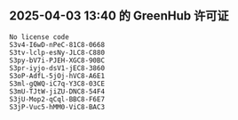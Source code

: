 ## 2025-04-03 13:40 的 GreenHub 许可证
```
No license code
S3v4-I6wD-nPeC-81C8-0668
S3tv-lclp-esNy-JLC8-C880
S3py-bV7i-PJEH-XGC8-90BC
S3pr-iyjo-dsV1-jEC8-3860
S3oP-AdfL-5jOj-hVC8-A6E1
S3ml-gQWQ-iC7q-Y3C8-03CE
S3mU-TJtW-jiZU-DNC8-54F4
S3jU-Mop2-qCql-BBC8-F6E7
S3jP-Vuc5-hMM0-ViC8-BAC3
```
